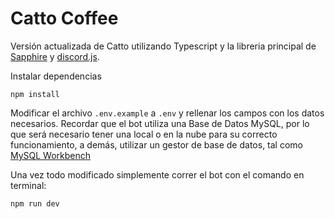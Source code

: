 # Catto Coffee
Versión actualizada de Catto utilizando Typescript y la libreria principal de [Sapphire](https://www.sapphirejs.dev) y [discord.js](https://discord.js.org/#/).

Instalar dependencias

```
npm install
```
Modificar el archivo `.env.example` a `.env` y rellenar los campos con los datos necesarios.
Recordar que el bot utiliza una Base de Datos MySQL, por lo que será necesario tener una local o en la nube para su correcto funcionamiento, a demás, utilizar un gestor de base de datos, tal como [MySQL Workbench](https://www.mysql.com/products/workbench/)

Una vez todo modificado simplemente correr el bot con el comando en terminal:
```
npm run dev
```
